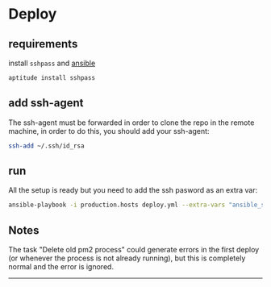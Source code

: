 # Deploy

## requirements

install `sshpass` and [ansible](https://docs.ansible.com/ansible/latest/installation_guide/intro_installation.html)

```bash
aptitude install sshpass
```

## add ssh-agent

The ssh-agent must be forwarded in order to clone the repo in the remote
machine, in order to do this, you should add your ssh-agent:

```bash
ssh-add ~/.ssh/id_rsa
```

## run

All the setup is ready but you need to add the ssh pasword as an extra var:

```bash
ansible-playbook -i production.hosts deploy.yml --extra-vars "ansible_ssh_pass=YOUR_PASS_HERE"
```

## Notes

The task "Delete old pm2 process" could generate errors in the first deploy
(or whenever the process is not already running), but this is completely normal
and the error is ignored.

----
